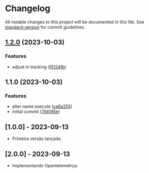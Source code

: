 # Changelog

All notable changes to this project will be documented in this file. See [standard-version](https://github.com/conventional-changelog/standard-version) for commit guidelines.

## [1.2.0](https://github.com/viniciusgoliver/opentelemetry-apm/compare/v1.1.0...v1.2.0) (2023-10-03)


### Features

* adjust in tracking ([f5124fb](https://github.com/viniciusgoliver/opentelemetry-apm/commit/f5124fbbafd14a96ee499428893f4193949a2a3d))

## 1.1.0 (2023-10-03)


### Features

* alter name execute ([ce6a255](https://github.com/viniciusgoliver/opentelemetry-apm/commit/ce6a2551d0a177496271a0e4a8b763ad9f6552f5))
* initial commit ([756195e](https://github.com/viniciusgoliver/opentelemetry-apm/commit/756195e791a9be94c34ce2d0752f6b765bcb9e42))

## [1.0.0] - 2023-09-13

- Primeira versão lançada.

## [2.0.0] - 2023-09-13

- Implementando Opentelemetrya.
